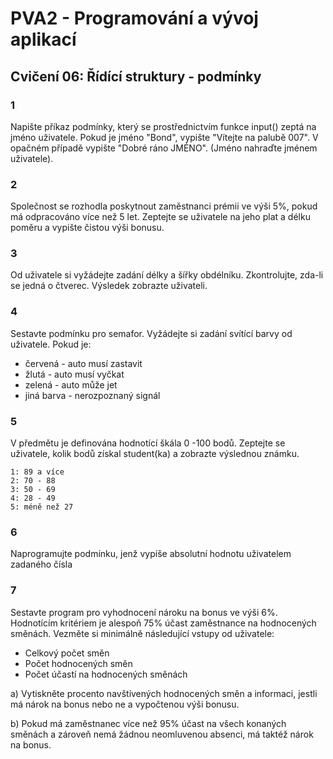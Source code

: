 # PVA2 - Programování a vývoj aplikací
## Cvičení 06: Řídící struktury - podmínky

### 1
Napište příkaz podmínky, který se prostřednictvím funkce input() zeptá na jméno uživatele. Pokud je jméno "Bond", vypište "Vítejte na palubě 007". 
V opačném případě vypište "Dobré ráno JMÉNO". (Jméno nahraďte jménem uživatele).

### 2
Společnost se rozhodla poskytnout zaměstnanci prémii ve výši 5%, pokud má odpracováno více než 5 let.
Zeptejte se uživatele na jeho plat a délku poměru a vypište čistou výši bonusu.


### 3
Od uživatele si vyžádejte zadání délky a šířky obdélníku. Zkontrolujte, zda-li se jedná o čtverec. Výsledek zobrazte uživateli.

### 4
Sestavte podmínku pro semafor. Vyžádejte si zadání svítící barvy od uživatele. Pokud je:
* červená - auto musí zastavit
* žlutá - auto musí vyčkat
* zelená - auto může jet
* jiná barva - nerozpoznaný signál

### 5
V předmětu je definována hodnotící škála 0 -100 bodů. Zeptejte se uživatele, kolik bodů získal student(ka) a zobrazte výslednou známku.

```
1: 89 a více
2: 70 - 88
3: 50 - 69
4: 28 - 49
5: méně než 27
```

### 6
Naprogramujte podmínku, jenž vypíše absolutní hodnotu uživatelem zadaného čísla

### 7
Sestavte program pro vyhodnocení nároku na bonus ve výši 6%. Hodnotícím kritériem je alespoň 75% účast zaměstnance na hodnocených směnách.
Vezměte si minimálně následující vstupy od uživatele:

* Celkový počet směn
* Počet hodnocených směn
* Počet účastí na hodnocených směnách

a) Vytiskněte procento navštívených hodnocených směn a informaci, jestli má nárok na bonus nebo ne a vypočtenou výši bonusu.

b) Pokud má zaměstnanec více než 95% účast na všech konaných směnách a zároveň nemá žádnou neomluvenou absenci, má taktéž nárok na bonus.
